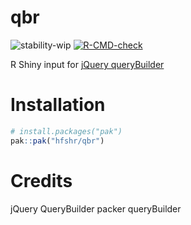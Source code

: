 # qbr

![stability-wip](https://img.shields.io/badge/stability-work_in_progress-lightgrey.svg)
[![R-CMD-check](https://github.com/hfshr/qbr/workflows/R-CMD-check/badge.svg)](https://github.com/hfshr/qbr/actions)

R Shiny input for [jQuery queryBuilder](https://querybuilder.js.org/index.html)

# Installation

```r
# install.packages("pak")
pak::pak("hfshr/qbr")
```

# Credits

jQuery QueryBuilder
packer
queryBuilder
